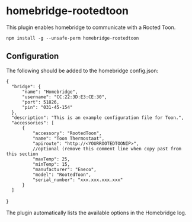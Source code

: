 # homebridge-rootedtoon
This plugin enables homebridge to communicate with a Rooted Toon.

`npm install -g --unsafe-perm homebridge-rootedtoon`

## Configuration
The following should be added to the homebridge config.json:

    {
      "bridge": {
          "name": "Homebridge",
          "username": "CC:22:3D:E3:CE:30",
          "port": 51826,
          "pin": "031-45-154"
      },
      "description": "This is an example configuration file for Toon.",
      "accessories": [
          {
              "accessory": "RootedToon",
              "name": "Toon Thermostaat",
              "apiroute": "http://<YOURROOTEDTOONIP>",
              //optional (remove this comment line when copy past from this section
              "maxTemp": 25,
              "minTemp": 15,
              "manufacturer": "Eneco",
              "model": "RootedToon",
              "serial_number": "xxx.xxx.xxx.xxx"
          }
      ]
  }

The plugin automatically lists the available options in the Homebridge log.

